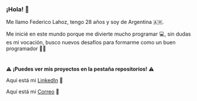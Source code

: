 ### ¡Hola! :wave:

Me llamo Federico Lahoz, tengo 28 años y soy de Argentina 🇦🇷.

Me inicié en este mundo porque me divierte mucho programar 💻, sin dudas es mi vocación, busco nuevos desafíos para formarme como un buen programador 🧑‍💻

#

:warning: **¡Puedes ver mis proyectos en la pestaña repositorios!** :warning:

Aquí está mi [LinkedIn](https://www.linkedin.com/in/fedexaz/) :link:

Aquí está mi [Correo](mailto:fedexaz3@gmail.com) :email:
